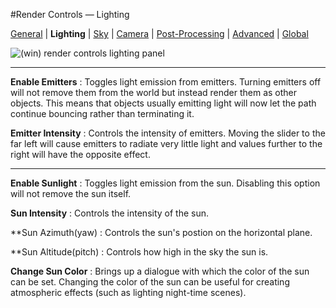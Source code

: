 #Render Controls &mdash; Lighting

[General][0] | **Lighting** | [Sky][2] | [Camera][3] | [Post-Processing][4] | [Advanced][5] | [Global][6]

[0]:render_controls_general.html
[1]:render_controls_lighting.html
[2]:render_controls_sky.html
[3]:render_controls_camera.html
[4]:render_controls_post-processing.html
[5]:render_controls_advanced.html
[6]:render_controls_global.html

![(win) render controls lighting panel](render_controls_lighting.png)

----

**Enable Emitters**
:   Toggles light emission from emitters. Turning emitters off will not remove them from the world but instead render them as other objects. This means that objects usually emitting light will now let the path continue bouncing rather than terminating it.

**Emitter Intensity**
:   Controls the intensity of emitters. Moving the slider to the far left will cause emitters to radiate very little light and values further to the right will have the opposite effect.

----

**Enable Sunlight**
:   Toggles light emission from the sun. Disabling this option will not remove the sun itself.

**Sun Intensity**
:   Controls the intensity of the sun.

**Sun Azimuth(yaw)
:   Controls the sun's postion on the horizontal plane.

**Sun Altitude(pitch)
:   Controls how high in the sky the sun is.

**Change Sun Color**
:   Brings up a dialogue with which the color of the sun can be set. Changing the color of the sun can be useful for creating atmospheric effects (such as lighting night-time scenes).
